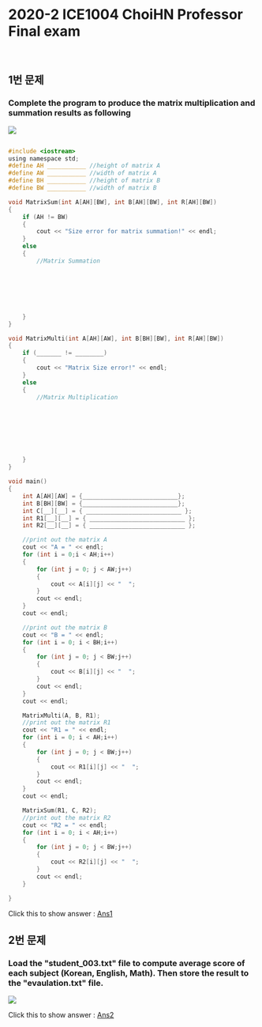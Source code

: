 # 2020-2 ICE1004 ChoiHN Professor Final exam

<br/>

## 1번 문제

### Complete the program to produce the matrix multiplication and summation results as following

<img src = "https://user-images.githubusercontent.com/67851124/102856679-46cd1680-446a-11eb-8e8d-23ca3ffc32cf.JPG">

```c

#include <iostream>
using namespace std;
#define AH ___________ //height of matrix A
#define AW ___________ //width of matrix A
#define BH ___________ //height of matrix B
#define BW ___________ //width of matrix B

void MatrixSum(int A[AH][BW], int B[AH][BW], int R[AH][BW])
{
	if (AH != BW)
	{
		cout << "Size error for matrix summation!" << endl;
	}
	else
	{
		//Matrix Summation







	}
}

void MatrixMulti(int A[AH][AW], int B[BH][BW], int R[AH][BW])
{
	if (_______ != ________)
	{
		cout << "Matrix Size error!" << endl;
	}
	else
	{
		//Matrix Multiplication








	}
}

void main()
{
	int A[AH][AW] = {___________________________};
	int B[BH][BW] = {___________________________};
	int C[__][__] = { ___________________________ };
	int R1[__][__] = { ___________________________ };
	int R2[__][__] = { ___________________________ };

	//print out the matrix A
	cout << "A = " << endl;
	for (int i = 0;i < AH;i++)
	{
		for (int j = 0; j < AW;j++)
		{
			cout << A[i][j] << "  ";
		}
		cout << endl;
	}
	cout << endl;

	//print out the matrix B
	cout << "B = " << endl;
	for (int i = 0; i < BH;i++)
	{
		for (int j = 0; j < BW;j++)
		{
			cout << B[i][j] << "  ";
		}
		cout << endl;
	}
	cout << endl;

	MatrixMulti(A, B, R1);
	//print out the matrix R1
	cout << "R1 = " << endl;
	for (int i = 0; i < AH;i++)
	{
		for (int j = 0; j < BW;j++)
		{
			cout << R1[i][j] << "  ";
		}
		cout << endl;
	}
	cout << endl;

	MatrixSum(R1, C, R2);
	//print out the matrix R2
	cout << "R2 = " << endl;
	for (int i = 0; i < AH;i++)
	{
		for (int j = 0; j < BW;j++)
		{
			cout << R2[i][j] << "  ";
		}
		cout << endl;
	}

}

```

Click this to show answer : [Ans1](./final_sol1)

## 2번 문제

### Load the "student_003.txt" file to compute average score of each subject (Korean, English, Math). Then store the result to the "evaulation.txt" file.

<div>
	<img src = "https://user-images.githubusercontent.com/67851124/102856891-c0fd9b00-446a-11eb-95f2-54dc67d797ee.png">
	</div>


Click this to show answer : [Ans2](./final_sol2)
